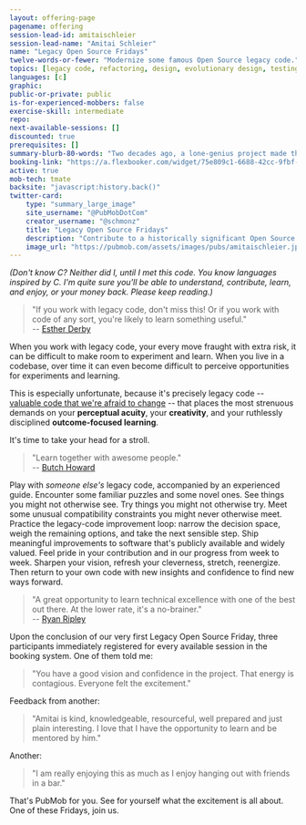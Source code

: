 ```yaml
---
layout: offering-page
pagename: offering
session-lead-id: amitaischleier
session-lead-name: "Amitai Schleier"
name: "Legacy Open Source Fridays"
twelve-words-or-fewer: "Modernize some famous Open Source legacy code."
topics: [legacy code, refactoring, design, evolutionary design, testing, TDD]
languages: [c]
graphic:
public-or-private: public
is-for-experienced-mobbers: false
exercise-skill: intermediate
repo: 
next-available-sessions: []
discounted: true
prerequisites: []
summary-blurb-80-words: "Two decades ago, a lone-genius project made the internet more secure and inspired a generation of programmers. Two years ago, it came back to life as a collaborative effort. This historically significant codebase needs plenty of mending and many new features, while also presenting some unusual constraints to focus our decision-making. Contribute to Open Source, enjoy the cumulative effect of your efforts, and gain new insights into your own legacy code."
booking-link: "https://a.flexbooker.com/widget/75e809c1-6688-42cc-9fbf-77b001c15991?serviceIds=43065"
active: true
mob-tech: tmate
backsite: "javascript:history.back()"
twitter-card:
    type: "summary_large_image"
    site_username: "@PubMobDotCom"
    creator_username: "@schmonz"
    title: "Legacy Open Source Fridays"
    description: "Contribute to a historically significant Open Source project, enjoy the cumulative effect of your efforts, and gain new insights into your own legacy code. This codebase needs plenty of mending and many new features, and presents unusual constraints to focus our decision-making."
    image_url: "https://pubmob.com/assets/images/pubs/amitaischleier.jpg"
---
```

_(Don't know C? Neither did I, until I met this code. You know languages inspired by C. I'm quite sure you'll be able to understand, contribute, learn, and enjoy, or your money back. Please keep reading.)_

> "If you work with legacy code, don't miss this!
> Or if you work with code of any sort, you're likely to learn something useful."  
> -- [Esther Derby](https://twitter.com/estherderby/status/1368671178924167169)

When you work with legacy code, your every move fraught with extra risk, it can be difficult to make room to experiment and learn.
When you live in a codebase, over time it can even become difficult to perceive opportunities for experiments and learning.

This is especially unfortunate, because it's precisely legacy code -- [valuable code that we're afraid to change](https://www.legacycode.rocks/podcast-1/episode/27c69746/defining-legacy-code-with-amitai-schleier) -- that places the most strenuous demands on your **perceptual acuity**, your **creativity**, and your ruthlessly disciplined **outcome-focused learning**.

It's time to take your head for a stroll.

> "Learn together with awesome people."  
> -- [Butch Howard](https://twitter.com/butchhoward/status/1369086250217582592)

Play with _someone else's_ legacy code, accompanied by an experienced guide.
Encounter some familiar puzzles and some novel ones.
See things you might not otherwise see.
Try things you might not otherwise try.
Meet some unusual compatibility constraints you might never otherwise meet.
Practice the legacy-code improvement loop: narrow the decision space, weigh the remaining options, and take the next sensible step.
Ship meaningful improvements to software that's publicly available and widely valued.
Feel pride in your contribution and in our progress from week to week.
Sharpen your vision, refresh your cleverness, stretch, reenergize.
Then return to your own code with new insights and confidence to find new ways forward.

> "A great opportunity to learn technical excellence with one of the best out there.
> At the lower rate, it's a no-brainer."  
> -- [Ryan Ripley](https://twitter.com/ryanripley/status/1368660989017735168)

Upon the conclusion of our very first Legacy Open Source Friday, three participants immediately registered for every available session in the booking system.
One of them told me:

> "You have a good vision and confidence in the project.
> That energy is contagious.
> Everyone felt the excitement."

Feedback from another:

> "Amitai is kind, knowledgeable, resourceful, well prepared and just plain interesting.
> I love that I have the opportunity to learn and be mentored by him."

Another:

> "I am really enjoying this as much as I enjoy hanging out with friends in a bar."

That's PubMob for you.
See for yourself what the excitement is all about.
One of these Fridays, join us.
